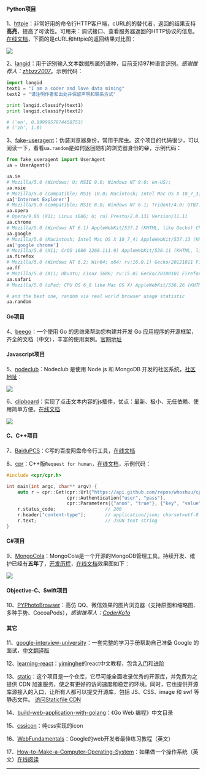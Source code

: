 #### Python项目
1、[httpie](https://github.com/jkbrzt/httpie)：非常好用的命令行HTTP客户端，cURL的的替代者，返回的结果支持**高亮**，提高了可读性。可用来：调试接口、查看服务器返回的HTTP协议的信息。[在线文档](https://httpie.org/docs#examples)，下面的是cURL和httpie的返回结果对比图：

![](https://github.com/521xueweihan/HelloGitHub/blob/master/07/img/httpie-show-min.png)

2、[langid](https://github.com/saffsd/langid.py)：用于识别输入文本数据所属的语种，目前支持97种语言识别。*感谢推荐人：[zhbzz2007](https://github.com/zhbzz2007)*。示例代码：
```python
import langid
text1 = "I am a coder and love data mining"
text2 = "请注明作者和出处并保留声明和联系方式"

print langid.classify(text1)
print langid.classify(text2)

# ('en', 0.9999957874458753)
# ('zh', 1.0)
```

3、[fake-useragent](https://github.com/hellysmile/fake-useragent)：伪装浏览器身份，常用于爬虫。这个项目的代码很少，可以阅读一下，看看`ua.random`是如何返回随机的浏览器身份的😁，示例代码：
```python
from fake_useragent import UserAgent
ua = UserAgent()

ua.ie
# Mozilla/5.0 (Windows; U; MSIE 9.0; Windows NT 9.0; en-US);
ua.msie
# Mozilla/5.0 (compatible; MSIE 10.0; Macintosh; Intel Mac OS X 10_7_3; Trident/6.0)'
ua['Internet Explorer']
# Mozilla/5.0 (compatible; MSIE 8.0; Windows NT 6.1; Trident/4.0; GTB7.4; InfoPath.2; SV1; .NET CLR 3.3.69573; WOW64; en-US)
ua.opera
# Opera/9.80 (X11; Linux i686; U; ru) Presto/2.8.131 Version/11.11
ua.chrome
# Mozilla/5.0 (Windows NT 6.1) AppleWebKit/537.2 (KHTML, like Gecko) Chrome/22.0.1216.0 Safari/537.2'
ua.google
# Mozilla/5.0 (Macintosh; Intel Mac OS X 10_7_4) AppleWebKit/537.13 (KHTML, like Gecko) Chrome/24.0.1290.1 Safari/537.13
ua['google chrome']
# Mozilla/5.0 (X11; CrOS i686 2268.111.0) AppleWebKit/536.11 (KHTML, like Gecko) Chrome/20.0.1132.57 Safari/536.11
ua.firefox
# Mozilla/5.0 (Windows NT 6.2; Win64; x64; rv:16.0.1) Gecko/20121011 Firefox/16.0.1
ua.ff
# Mozilla/5.0 (X11; Ubuntu; Linux i686; rv:15.0) Gecko/20100101 Firefox/15.0.1
ua.safari
# Mozilla/5.0 (iPad; CPU OS 6_0 like Mac OS X) AppleWebKit/536.26 (KHTML, like Gecko) Version/6.0 Mobile/10A5355d Safari/8536.25

# and the best one, random via real world browser usage statistic
ua.random
```

#### Go项目
4、[beego](https://github.com/astaxie/beego/)：一个使用 Go 的思维来帮助您构建并开发 Go 应用程序的开源框架，齐全的文档（中文），丰富的使用案例。[官网地址](https://beego.me)

#### Javascript项目
5、[nodeclub](https://github.com/cnodejs/nodeclub)：Nodeclub 是使用 Node.js 和 MongoDB 开发的社区系统，[社区地址](http://cnodejs.org)：

![](https://github.com/521xueweihan/HelloGitHub/blob/master/07/img/nodeclub-show-min.png)

6、[clipboard](https://github.com/zenorocha/clipboard.js)：实现了点击文本内容的js插件，优点：最新、极小、无任依赖、使用简单方便。[在线文档](https://clipboardjs.com)

![](https://github.com/521xueweihan/HelloGitHub/blob/master/07/img/clipboard-show-min.png)

#### C、C++项目
7、[BaiduPCS](https://github.com/GangZhuo/BaiduPCS)：C写的百度网盘命令行工具，[在线文档](https://github.com/GangZhuo/BaiduPCS/wiki/BaiduPCS-基本使用)

8、[cpr](https://github.com/whoshuu/cpr)：C++版`Request for human`，[在线文档](https://github.com/whoshuu/cpr)，示例代码：
```C++
#include <cpr/cpr.h>

int main(int argc, char** argv) {
    auto r = cpr::Get(cpr::Url{"https://api.github.com/repos/whoshuu/cpr/contributors"},
                      cpr::Authentication{"user", "pass"},
                      cpr::Parameters{{"anon", "true"}, {"key", "value"}});
    r.status_code;                  // 200
    r.header["content-type"];       // application/json; charset=utf-8
    r.text;                         // JSON text string
}
```

#### C#项目
9、[MongoCola](https://github.com/magicdict/MongoCola)：MongoCola是一个开源的MongoDB管理工具。持续开发、维护已经有**五年**了，[开发历程](http://www.cnblogs.com/TextEditor/p/5473190.html)，[在线文档](http://magicdict.github.io/MongoCola/)效果图如下：

![](https://github.com/521xueweihan/HelloGitHub/blob/master/07/img/mongocola-show-min.png)

#### Objective-C、Swift项目
10、[PYPhotoBrowser](https://github.com/iphone5solo/PYPhotoBrowser)：高仿 QQ、微信效果的图片浏览器（支持原图和缩略图、多种手势、CocoaPods），*感谢推荐人：[CoderKo1o](https://github.com/iphone5solo)*

#### 其它
11、[google-interview-university](https://github.com/jwasham/google-interview-university)：一套完整的学习手册帮助自己准备 Google 的面试，[中文翻译版](https://github.com/jwasham/google-interview-university/blob/master/README-cn.md)

12、[learning-react](https://github.com/yiminghe/learning-react)：[yiminghe](https://github.com/yiminghe)的react中文教程，包含[入门](http://yiminghe.me/learning-react/tutorial/zh-cn/intro.html#/)和[进阶](http://yiminghe.me/learning-react/tutorial/zh-cn/advanced.html#/)

13、[static](https://github.com/staticfile/static)：这个项目是一个仓库，它尽可能全面收录优秀的开源库，并免费为之提供 CDN 加速服务，使之有更好的访问速度和稳定的环境。同时，它也提供开源库源接入的入口，让所有人都可以提交开源库，包括 JS、CSS、image 和 swf 等静态文件。 [访问Staticfile CDN](http://staticfile.org)

14、[build-web-application-with-golang](https://github.com/astaxie/build-web-application-with-golang/blob/master/zh/preface.md)：《Go Web 编程》中文目录

15、[cssicon](https://github.com/wentin/cssicon)：纯css实现的icon

16、[WebFundamentals](https://github.com/google/WebFundamentals)：Google的web开发者最佳练习教程（英文）

17、[How-to-Make-a-Computer-Operating-System](https://github.com/SamyPesse/How-to-Make-a-Computer-Operating-System)：如果做一个操作系统（英文）[在线阅读](https://www.gitbook.com/book/samypesse/how-to-create-an-operating-system/details)

---
